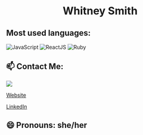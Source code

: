 <h1 align="center">Whitney Smith</h1>

<h2>Most used languages:</h2>

<img src="https://img.shields.io/static/v1?message=JavaScript&color=yellow" alt="JavaScript"/> <img src="https://img.shields.io/static/v1?message=ReactJS&color=blue" alt="ReactJS"/> <img src="https://img.shields.io/static/v1?message=Ruby&color=red" alt="Ruby"/>

<h2> 📫 Contact Me: </h2>
  <a href="mailto:whitney.smith.lee@gmail.com?"><img src="https://img.shields.io/badge/gmail-%23DD0031.svg?&style=for-the-badge&logo=gmail&logoColor=white"/></a>
  
  [Website](www.whitneysmith.dev)
  
  [LinkedIn](https://www.linkedin.com/in/whitneyleesmith/)
  
<h2> 😄 Pronouns: she/her </h2>

